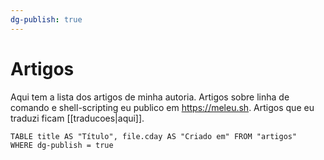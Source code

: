 ```yaml
---
dg-publish: true
---
```

# Artigos

Aqui tem a lista dos artigos de minha autoria. Artigos sobre linha de comando e shell-scripting eu publico em <https://meleu.sh>. Artigos que eu traduzi ficam [[traducoes|aqui]].

```dataview
TABLE title AS "Título", file.cday AS "Criado em" FROM "artigos"
WHERE dg-publish = true
```

